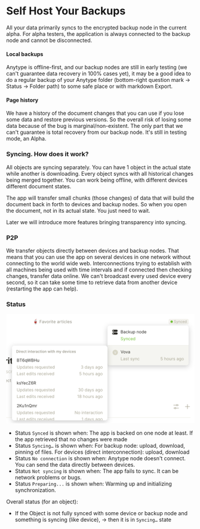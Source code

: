 # Self Host Your Backups

All your data primarily syncs to the encrypted backup node in the current alpha. For alpha testers, the application is always connected to the backup node and cannot be disconnected.

#### Local backups

Anytype is offline-first, and our backup nodes are still in early testing (we can't guarantee data recovery in 100% cases yet), it may be a good idea to do a regular backup of your Anytype folder (bottom-right question mark → Status → Folder path) to some safe place or with markdown Export.

#### Page history

We have a history of the document changes that you can use if you lose some data and restore previous versions. So the overall risk of losing some data because of the bug is marginal/non-existent. The only part that we can't guarantee is total recovery from our backup node. It's still in testing mode, an Alpha.

### Syncing. How does it work?

All objects are syncing separately. You can have 1 object in the actual state while another is downloading. Every object syncs with all historical changes being merged together. You can work being offline, with different devices different document states.

The app will transfer small chunks (those changes) of data that will build the document back in forth to devices and backup nodes. So when you open the document, not in its actual state. You just need to wait.

Later we will introduce more features bringing transparency into syncing.

### P2P

We transfer objects directly between devices and backup nodes. That means that you can use the app on several devices in one network without connecting to the world wide web. Interconnections trying to establish with all machines being used with time intervals and if connected then checking changes, transfer data online. We can't broadcast every used device every second, so it can take some time to retrieve data from another device (restarting the app can help).

### Status

![](<../.gitbook/assets/Screenshot 2021-11-05 at 16.27.07.png>)

* Status `Synced` is shown when: The app is backed on one node at least. If the app retrieved that no changes were made
* Status `Syncing…` is shown when: For backup node: upload, download, pinning of files. For devices (direct interconnection): upload, download
* Status `No connection` is shown when: Anytype node doesn't connect. You can send the data directly between devices.
* Status `Not syncing` is shown when: The app fails to sync. It can be network problems or bugs.
* Status `Preparing...` is shown when: Warming up and initializing synchronization.

Overall status (for an object):

* If the Object is not fully synced with some device or backup node and something is syncing (like device), → then it is in `Syncing…` state

